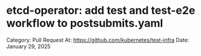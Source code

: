 # etcd-operator: add test and test-e2e workflow to postsubmits.yaml

Category: Pull Request
At: https://github.com/kubernetes/test-infra
Date: January 29, 2025